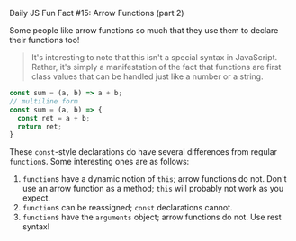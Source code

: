 Daily JS Fun Fact #15: Arrow Functions (part 2)

Some people like arrow functions so much that they use them to declare their functions too!

> It's interesting to note that this isn't a special syntax in JavaScript. Rather, it's simply a manifestation of the fact that functions are first class values that can be handled just like a number or a string.

```js
const sum = (a, b) => a + b;
// multiline form
const sum = (a, b) => {
  const ret = a + b;
  return ret;
}
```

These `const`-style declarations do have several differences from regular `function`s. Some interesting ones are as follows:

1. `function`s have a dynamic notion of `this`; arrow functions do not. Don't use an arrow function as a method; `this` will probably not work as you expect.
2. `function`s can be reassigned; `const` declarations cannot.
3. `function`s have the `arguments` object; arrow functions do not. Use rest syntax!
